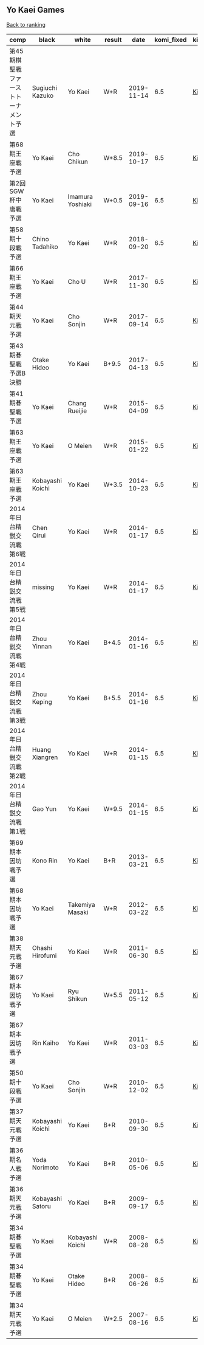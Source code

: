 ## Yo Kaei Games

[Back to ranking](../../index.md)




| **comp** | **black** | **white** | **result** | **date** | **komi_fixed** | **kifu** | 
| --- | --- | --- | --- | --- | --- | --- |
| 第45期棋聖戦ファーストトーナメント予選 | Sugiuchi Kazuko | Yo Kaei | W+R | 2019-11-14 | 6.5 | [Kifu](https://kifudepot.net/kifucontents.php?id=MzS5hoJTE1vLKT7gTl%2FtYg%3D%3D) | 
| 第68期王座戦予選 | Yo Kaei | Cho Chikun | W+8.5 | 2019-10-17 | 6.5 | [Kifu](https://kifudepot.net/kifucontents.php?id=Fjx4SANB3CneTYN9j0ZUnw%3D%3D) | 
| 第2回SGW杯中庸戦予選 | Yo Kaei | Imamura Yoshiaki | W+0.5 | 2019-09-16 | 6.5 | [Kifu](https://kifudepot.net/kifucontents.php?id=bO5DJ%2BCkFUrSSgimu5uhjg%3D%3D) | 
| 第58期十段戦予選 | Chino Tadahiko | Yo Kaei | W+R | 2018-09-20 | 6.5 | [Kifu](https://kifudepot.net/kifucontents.php?id=vRmrPBOm0IHEAv2EPbiyDA%3D%3D) | 
| 第66期王座戦予選 | Yo Kaei | Cho U | W+R | 2017-11-30 | 6.5 | [Kifu](https://kifudepot.net/kifucontents.php?id=Z66cE0zczVrLOOmlLSGbZw%3D%3D) | 
| 第44期天元戦予選 | Yo Kaei | Cho Sonjin | W+R | 2017-09-14 | 6.5 | [Kifu](https://kifudepot.net/kifucontents.php?id=dvQraL6QKpnC82TuZW4YUA%3D%3D) | 
| 第43期碁聖戦　予選B決勝 | Otake Hideo | Yo Kaei | B+9.5 | 2017-04-13 | 6.5 | [Kifu](https://kifudepot.net/kifucontents.php?id=65j6vcuNkr0UFEFBcB6PUQ%3D%3D) | 
| 第41期碁聖戦予選 | Yo Kaei | Chang Rueijie | W+R | 2015-04-09 | 6.5 | [Kifu](https://kifudepot.net/kifucontents.php?id=EbIu%2BqvfgbJbpmBEaY3Tlw%3D%3D) | 
| 第63期王座戦予選 | Yo Kaei | O Meien | W+R | 2015-01-22 | 6.5 | [Kifu](https://kifudepot.net/kifucontents.php?id=P7DWBGn6pYBmfXY63HGkOg%3D%3D) | 
| 第63期王座戦予選 | Kobayashi Koichi | Yo Kaei | W+3.5 | 2014-10-23 | 6.5 | [Kifu](https://kifudepot.net/kifucontents.php?id=BItTR8nVavo%2FE769vBv%2Bqw%3D%3D) | 
| 2014年日台精鋭交流戦第6戦 | Chen Qirui | Yo Kaei | W+R | 2014-01-17 | 6.5 | [Kifu](https://kifudepot.net/kifucontents.php?id=RSlTZUZ%2FteO50bNf6DyMdg%3D%3D) | 
| 2014年日台精鋭交流戦第5戦 | missing | Yo Kaei | W+R | 2014-01-17 | 6.5 | [Kifu](https://kifudepot.net/kifucontents.php?id=8h7Hel02iTPrkkpsiEiskw%3D%3D) | 
| 2014年日台精鋭交流戦第4戦 | Zhou Yinnan | Yo Kaei | B+4.5 | 2014-01-16 | 6.5 | [Kifu](https://kifudepot.net/kifucontents.php?id=opHN%2BVxxCTC%2B3LHDscnhNQ%3D%3D) | 
| 2014年日台精鋭交流戦第3戦 | Zhou Keping | Yo Kaei | B+5.5 | 2014-01-16 | 6.5 | [Kifu](https://kifudepot.net/kifucontents.php?id=iRnnsOX3Byi%2BEgXdMddikQ%3D%3D) | 
| 2014年日台精鋭交流戦第2戦 | Huang Xiangren | Yo Kaei | W+R | 2014-01-15 | 6.5 | [Kifu](https://kifudepot.net/kifucontents.php?id=OZX8dACD1kHavb%2Br%2BKm6VQ%3D%3D) | 
| 2014年日台精鋭交流戦第1戦 | Gao Yun | Yo Kaei | W+9.5 | 2014-01-15 | 6.5 | [Kifu](https://kifudepot.net/kifucontents.php?id=WR7wr%2FpHI4xQ%2BVUsexh0SQ%3D%3D) | 
| 第69期本因坊戦予選 | Kono Rin | Yo Kaei | B+R | 2013-03-21 | 6.5 | [Kifu](https://kifudepot.net/kifucontents.php?id=Q6kXHQtFCbp3p5vTKC67Lg%3D%3D) | 
| 第68期本因坊戦予選 | Yo Kaei | Takemiya Masaki | W+R | 2012-03-22 | 6.5 | [Kifu](https://kifudepot.net/kifucontents.php?id=Vl8sI%2Fyu1l3v9VWlo%2FK1nw%3D%3D) | 
| 第38期天元戦予選 | Ohashi Hirofumi | Yo Kaei | W+R | 2011-06-30 | 6.5 | [Kifu](https://kifudepot.net/kifucontents.php?id=lxjkhCEwh%2F%2BHsITGeamrdA%3D%3D) | 
| 第67期本因坊戦予選 | Yo Kaei | Ryu Shikun | W+5.5 | 2011-05-12 | 6.5 | [Kifu](https://kifudepot.net/kifucontents.php?id=CjGDWORctZ0u5P4qrdr%2FbQ%3D%3D) | 
| 第67期本因坊戦予選 | Rin Kaiho | Yo Kaei | W+R | 2011-03-03 | 6.5 | [Kifu](https://kifudepot.net/kifucontents.php?id=Yop40uS1h2OAW0mL15fD4g%3D%3D) | 
| 第50期十段戦予選 | Yo Kaei | Cho Sonjin | W+R | 2010-12-02 | 6.5 | [Kifu](https://kifudepot.net/kifucontents.php?id=TH9azgiIdvfibICWNlXHAQ%3D%3D) | 
| 第37期天元戦予選 | Kobayashi Koichi | Yo Kaei | B+R | 2010-09-30 | 6.5 | [Kifu](https://kifudepot.net/kifucontents.php?id=S6WH1mnhLUElaLBf3nNR0g%3D%3D) | 
| 第36期名人戦予選 | Yoda Norimoto | Yo Kaei | B+R | 2010-05-06 | 6.5 | [Kifu](https://kifudepot.net/kifucontents.php?id=Q%2FzbiioQ4nKJv62RTD1jAg%3D%3D) | 
| 第36期天元戦予選 | Kobayashi Satoru | Yo Kaei | B+R | 2009-09-17 | 6.5 | [Kifu](https://kifudepot.net/kifucontents.php?id=jXkDZUkVsO5XuY6fw03lLg%3D%3D) | 
| 第34期碁聖戦予選 | Yo Kaei | Kobayashi Koichi | W+R | 2008-08-28 | 6.5 | [Kifu](https://kifudepot.net/kifucontents.php?id=84Hk157xaaSoshBKyQWzVg%3D%3D) | 
| 第34期碁聖戦予選 | Yo Kaei | Otake Hideo | B+R | 2008-06-26 | 6.5 | [Kifu](https://kifudepot.net/kifucontents.php?id=eoL6zKcgq0U0uTXd%2F3uLQg%3D%3D) | 
| 第34期天元戦予選 | Yo Kaei | O Meien | W+2.5 | 2007-08-16 | 6.5 | [Kifu](https://kifudepot.net/kifucontents.php?id=XMfTZur%2FEeEIswJxUXNMbw%3D%3D) |




